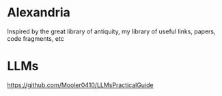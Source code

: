 # Alexandria

Inspired by the great library of antiquity, my library of useful links, papers, code fragments, etc

# LLMs

https://github.com/Mooler0410/LLMsPracticalGuide
